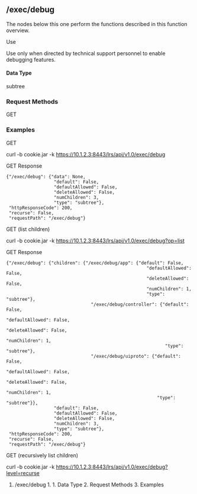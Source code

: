 ## /exec/debug

The nodes below this one perform the functions described in this function
overview.

Use

Use only when directed by technical support personnel to enable debugging
features.

#### Data Type

subtree

### Request Methods

GET

### Examples

GET

curl -b cookie.jar -k https://10.1.2.3:8443/lrs/api/v1.0/exec/debug

GET Response

    
    {"/exec/debug": {"data": None,
                      "default": False,
                      "defaultAllowed": False,
                      "deleteAllowed": False,
                      "numChildren": 3,
                      "type": "subtree"},
     "httpResponseCode": 200,
     "recurse": False,
     "requestPath": "/exec/debug"}
    

GET (list children)

curl -b cookie.jar -k https://10.1.2.3:8443/lrs/api/v1.0/exec/debug?op=list

GET Response

    
    {"/exec/debug": {"children": {"/exec/debug/app": {"default": False,
                                                         "defaultAllowed": False,
                                                         "deleteAllowed": False,
                                                         "numChildren": 1,
                                                         "type": "subtree"},
                                    "/exec/debug/controller": {"default": False,
                                                                "defaultAllowed": False,
                                                                "deleteAllowed": False,
                                                                "numChildren": 1,
                                                                "type": "subtree"},
                                    "/exec/debug/uiproto": {"default": False,
                                                             "defaultAllowed": False,
                                                             "deleteAllowed": False,
                                                             "numChildren": 1,
                                                             "type": "subtree"}},
                      "default": False,
                      "defaultAllowed": False,
                      "deleteAllowed": False,
                      "numChildren": 3,
                      "type": "subtree"},
     "httpResponseCode": 200,
     "recurse": False,
     "requestPath": "/exec/debug"}
    

GET (recursively list children)

curl -b cookie.jar -k
https://10.1.2.3:8443/lrs/api/v1.0/exec/debug?level=recurse

  1. /exec/debug
    1.       1. Data Type
    2. Request Methods
    3. Examples

